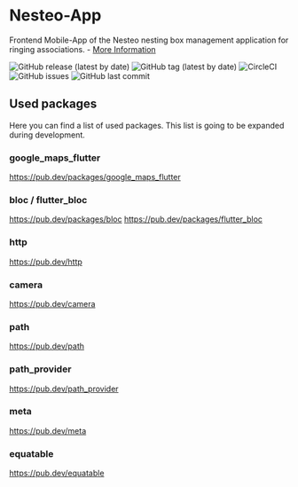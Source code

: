 # Nesteo-App

Frontend Mobile-App of the Nesteo nesting box management application for ringing associations. - [More Information](https://github.com/Nesteo/Nesteo)

![GitHub release (latest by date)](https://img.shields.io/github/v/release/Nesteo/Nesteo-App)
![GitHub tag (latest by date)](https://img.shields.io/github/v/tag/Nesteo/Nesteo-App)
![CircleCI](https://img.shields.io/circleci/build/github/Nesteo/Nesteo-App?token=ac103de9b3a2c8975aa3415c8c0febc24f5ad960)
![GitHub issues](https://img.shields.io/github/issues-raw/Nesteo/Nesteo-App)
![GitHub last commit](https://img.shields.io/github/last-commit/Nesteo/Nesteo-App)

## Used packages

Here you can find a list of used packages. This list is going to be expanded during development.

### google_maps_flutter

https://pub.dev/packages/google_maps_flutter

### bloc / flutter_bloc

https://pub.dev/packages/bloc
https://pub.dev/packages/flutter_bloc

### http

https://pub.dev/http

### camera

https://pub.dev/camera

### path

https://pub.dev/path

### path_provider

https://pub.dev/path_provider

### meta

https://pub.dev/meta

### equatable

https://pub.dev/equatable